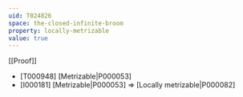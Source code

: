 ```yaml
---
uid: T024826
space: the-closed-infinite-broom
property: locally-metrizable
value: true
---
```

[[Proof]]

* [T000948] [Metrizable|P000053]
* [I000181] [Metrizable|P000053] => [Locally metrizable|P000082]

